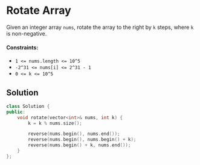 # Rotate Array
Given an integer array `nums`, rotate the array to the right by `k` steps, where `k` is non-negative.

#### Constraints:
- `1 <= nums.length <= 10^5`
- `-2^31 <= nums[i] <= 2^31 - 1`
- `0 <= k <= 10^5`

## Solution
```cpp
class Solution {
public:
    void rotate(vector<int>& nums, int k) {
        k = k % nums.size();

        reverse(nums.begin(), nums.end());
        reverse(nums.begin(), nums.begin() + k);
        reverse(nums.begin() + k, nums.end());
    }
};
```